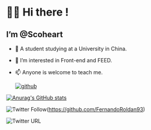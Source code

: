 # 🙋‍♂️ Hi there !
## I’m @Scoheart
- 🌱 A student studying at a University in China.
- 💞️ I’m interested in Front-end and FEED.
- 📫 Anyone is welcome to teach me.

  [![github](https://img.shields.io/badge/github-snowdreams1006-brightgreen.svg)](https://github.com/snowdreams1006)


[![Anurag's GitHub stats](https://github-readme-stats.vercel.app/api?username=Scoheart)](https://github.com/anuraghazra/github-readme-stats)

![Twitter Follow](https://img.shields.io/twitter/follow/Scoheart?style=social)(https://github.com/FernandoRoldan93)

![Twitter URL](https://img.shields.io/twitter/url?style=social)
<!---
Scoheart/Scoheart is a ✨ special ✨ repository because its `README.md` (this file) appears on your GitHub profile.
You can click the Preview link to take a look at your changes.
--->
